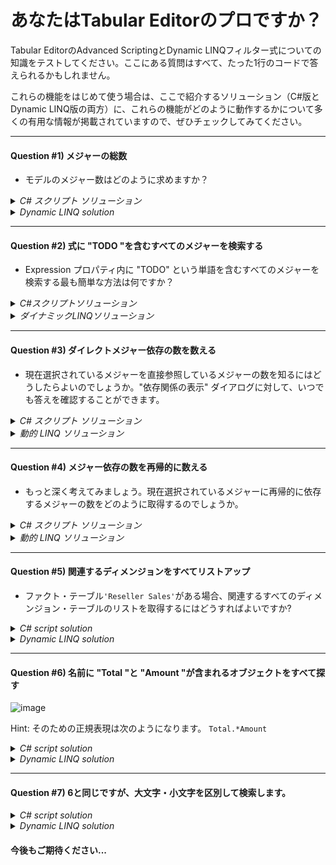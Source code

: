 ﻿# あなたはTabular Editorのプロですか？

Tabular EditorのAdvanced ScriptingとDynamic LINQフィルター式についての知識をテストしてください。ここにある質問はすべて、たった1行のコードで答えられるかもしれません。

これらの機能をはじめて使う場合は、ここで紹介するソリューション（C#版とDynamic LINQ版の両方）に、これらの機能がどのように動作するかについて多くの有用な情報が掲載されていますので、ぜひチェックしてみてください。

***

#### Question #1) メジャーの総数

* モデルのメジャー数はどのように求めますか？

<details><summary><i>C# スクリプト ソリューション</i></summary> <pre><code>Model.AllMeasures.Count().Output();</code></pre> <b>説明</b> <code>Model</code> オブジェクトは <a href="https://docs.microsoft.com/en-us/sql/analysis-services/tabular-model-programming-compatibility-level-1200/introduction-to-the-tabular-object-model-tom-in-analysis-services-amo?view=sql-server-2017#tabular-object-model-hierarchy">TOM tree</a> のルートに相当します。<a href="https://docs.microsoft.com/en-us/dotnet/api/microsoft.analysisservices?redirectedfrom=MSDN&view=sqlserver-2016">API documentation</a> にあるプロパティのほとんどをサポートし、Tabular Editor 内でのみ利用可能ないくつかの追加プロパティとメソッドを備えています。<code>AllMeasures</code> プロパティは、これらの追加プロパティの 1 つで、利便性を高めるために追加されました。これは、モデル内のすべてのテーブルにわたるすべてのメジャーのコレクションを返すだけです。すべてのコレクション (正確には <i>enumerables</i>) は、強力な <a href="https://docs.microsoft.com/en-us/dotnet/api/system.linq.enumerable?view=netframework-4.7.2#methods">.NET LINQ メソッド</a> をサポートしています。<code>Count()</code> はそのようなメソッドの 1 つで、コレクション内の要素の数を単に整数値として返します。それが手に入れば、あとは <code>Output()</code> するだけです。<br/><br/></details>

<details><summary><i>Dynamic LINQ solution</i></summary>
<pre><code>:ObjectType="Measure"</code></pre> <b>説明:</b> Filterテキストボックスの最初の文字として:'を置くと、動的LINQフィルタリングを有効にします。これが意味するところは、TabularエディターはTOMツリー内のすべてのオブジェクトに対して':'文字の後の式を評価し、式が真と評価されるオブジェクトのみを返すということです。Filterテキストボックスに上記の式を入れると、Tabular Editorは<code>ObjectType</code>プロパティが「Measure」であるすべてのオブジェクトを表示するようになります。画面下部の検索結果数には、合計でいくつのメジャーがあるのかが表示されます。</details>

***

#### Question #2) 式に "TODO "を含むすべてのメジャーを検索する

* Expression プロパティ内に "TODO" という単語を含むすべてのメジャーを検索する最も簡単な方法は何ですか？

<details><summary><i>C#スクリプトソリューション</i></summary> <pre><code>Model.AllMeasures.Where(m => m.Expression.Contains("TODO")).Output();</code></pre> <b>説明：</b>このスクリプトの最初の部分は質問1と同じものです。<code>Where(x =&gt; y)</code> は、いわゆる<i>述語</i>に基づいて先行するコレクションをフィルタリングする、もう一つの.NET LINQメソッドです。述語は、特別なC#ラムダ記法 <code>x =&gt; y</code> を使って表現されています。矢印の左側で、好きな名前の変数を宣言します。矢印の右側の式は、コレクション内のすべてのオブジェクトに対して評価され、左側の変数を使用して個々のオブジェクトを表します。この式は、ブーリアン値（真または偽）として評価される有効なC#式であれば、どのようなものでも使用できます。したがって、<code>Where</code>メソッドは、ラムダ式が真と評価されるオブジェクトだけを返すように、コレクションを単純にフィルタリングします。したがって、上記の例では、モデルの個々のメジャーを表す変数の名前として <code>m</code> を使用することを決定しました。しかし、私たちは <code>Expression</code> プロパティが <code>Contains</code> である単語 "TODO" を持つメジャーだけを保持したいのです。理にかなっていますか？<br/><br/><br/>
</details>

<details><summary><i>ダイナミックLINQソリューション</i></summary> <pre><code>:ObjectType="Measure" and Expression.Contains("TODO")</code></pre> <b>説明：</b>このダイナミックLINQ式の最初の部分は、質問1と同じです。Dynamic LINQでは、<a href="https://github.com/kahanu/System.Linq.Dynamic/wiki/Dynamic-Expressions#operators"><code>and</code>や<code>or</code>などのさまざまな演算子を使って、複雑なロジックを表現することができます。式の後半部分は、メジャーを表す変数を宣言していないことを除けば、上で使用したC#のLambda式と似ていることに注目してください。Dynamic LINQはTOMツリー内のすべてのオブジェクトに対して評価されるので、式にプロパティ名やメソッド名を追加すると、暗黙のうちに現在のオブジェクトに対して評価されることになります。オブジェクトの種類によってプロパティが異なるため、Filter ボックスに無効な式が含まれていてもエラーは発生しません。ただし、<a href="/Best-Practice-Analyzer">Best Practice Analyzer</a> 内で Dynamic LINQ 式を記述する場合、選択したオブジェクト タイプに存在しないプロパティまたはメソッドにアクセスしようとすると、エラーが表示されるようになりました。
</details>

***

#### Question #3) ダイレクトメジャー依存の数を数える

* 現在選択されているメジャーを直接参照しているメジャーの数を知るにはどうしたらよいのでしょうか。"依存関係の表示" ダイアログに対して、いつでも答えを確認することができます。

<details><summary><i>C# スクリプト ソリューション</i></summary> <pre><code>Selected.Measure.ReferencedBy.Measures.Count().Output();</code></pre> <b>説明:</b> <code>Selected.Measure</code> は、エクスプローラ ツリーの現在選択中のメジャーを指します。DAX を通して参照できるすべてのオブジェクト (メジャー、テーブル、列、KPI) は、<code>ReferencedBy</code> プロパティを持ち、これは、前者を直接参照するオブジェクトの特別なコレクションです。LINQ メソッド <code>.OfType&lt;Measure&gt;()</code> を使用して、コレクションをメジャーだけに絞り込むこともできますが、この特定のコレクションには、これを実行する便利なプロパティのセットが含まれています。そのうちの 1 つが、<code>Measures</code> です。<br/><br/><br/> このコレクションには、これを行う便利なプロパティが含まれています。
</details>

<details><summary><i>動的 LINQ ソリューション</i></summary> <pre><code>:ObjectType="Measure" and DependsOn.Measures.Any(Name="Reseller Total Sales")</code></pre> <b>説明：</b>現在の選択に基づいて動的 LINQ フィルター式を作成することができないため、代わりにこの例で特定のメジャーを考慮します、 [Reseller Total Sales] です。この例では、"Reseller Total Sales" という名前のメジャーに直接依存しているすべてのオブジェクトが返されます。ここで "ReferencedBy" の代わりに "DependsOn" を使用しているのは、検索フィルタ式がモデル内のすべてのオブジェクトに対して評価されるためです。これは、C# スクリプトで行っていることとは逆で、特定のメジャーに対するハンドルを既に持っており、そのメジャーを参照するメジャーのリストを取得する場合です。
</details>

***

#### Question #4) メジャー依存の数を再帰的に数える

* もっと深く考えてみましょう。現在選択されているメジャーに再帰的に依存するメジャーの数をどのように取得するのでしょうか。

<details><summary><i>C# スクリプト ソリューション</i></summary> <pre><code>Selected.Measure.ReferencedBy.Deep().OfType&lt;Measure&gt;().Count().Output();</code></pre> ここで、依存関係ツリーを再帰的にトラバースし、直接または他のオブジェクトを介して間接的に元のメジャーを参照するすべてのオブジェクトのコレクションを取得する <code>Deep()</code> メソッドを追加しました。計算された列や RLS 式などが表示されないように、このコレクションを手動で "メジャー" タイプのオブジェクトにフィルタリングする必要があります。<br/><br/> ところで、カウントだけでなく、これらのメジャーのリストを表示したい場合は、次のように記述できます。
<pre><code>Selected.Measure.ReferencedBy.Deep().OfType<Measure>().Output();</code></pre> <pre>Selection.Measure.ReferencedBy.Deep().Output();

</details>

<details>
<summary><i>動的 LINQ ソリューション</i></summary> <pre><code>:ObjectType="Measure" and DependsOn.Deep().Any(Name="Reseller Total Sales")</code></pre> <b>説明：</b> C# を使用して呼び出すことができるすべてのメソッドは、動的 LINQ を使用して呼び出される可能性もあります。つまり、上で行ったように、<code>Deep()</code>メソッドを呼び出して依存関係ツリーを上方に再帰的に走査し、「Reseller Total Sales」という名前のオブジェクトに依存関係を持つすべてのオブジェクトを見つけます。厳密に言うと、これは上記の C# 式と全く同じではありません。なぜなら、"Reseller Total Sales" という名前の非メジャー型オブジェクトも正にヒットしてしまうからです。これを回避するには、メジャーのみを考慮することを明示的に記述するか... <pre><code>:DependsOn.Deep().Any(Name="Reseller Total Sales" and ObjectType="Measure")</code></pre> ...を使用するか。または、<code>DaxObjectFullName</code> プロパティを使用してヒットを確認できます (列名は完全修飾され、メジャーはモデル全体で一意に命名される必要があります): <pre><code>:DependsOn.Deep().Any(DaxObjectFullName="[Reseller Total Sales]")</code></pre>
</details>

***

#### Question #5) 関連するディメンジョンをすべてリストアップ

* ファクト・テーブル`'Reseller Sales'`がある場合、関連するすべてのディメンジョン・テーブルのリストを取得するにはどうすればよいですか?

<details><summary><i>C# script solution</i></summary>
<pre><code>var t = Model.Tables["Reseller Sales"];<br/>
t.UsedInRelationships.Where(r => r.FromTable == t).Select(r => r.ToTable).Output();</code></pre>
<b>説明:</b> さて、これは少しトリッキーであり、与えられたテーブルを保持するために変数を使用したため、1 行ではなく 2 行のコードで終わっていることを認めます。素朴なアプローチは、単に <code>t.RelatedTables.Output();</code> と書くことですが、質問では関連する <i>dimension</i> テーブルのみを出力するように明確に尋ねられたため、与えられたテーブルが「From」側にあるそれらの関係のみを考慮する必要があります。これが <code>t.UsedInRelationships.Where(r => r.FromTable == t)</code> の目的です。しかし、これらのリレーションシップが指す<i>テーブル</i>のリストが欲しいので、各リレーションシップの`ToTable`プロパティを取得するために、このリストを投影する必要があります。これはまさに <code>.Select(r => r.ToTable)</code> が行うことです。お分かりいただけたでしょうか？では、以下のDynamic LINQソリューションをご覧ください。<br/><br/></details>

<details><summary><i>Dynamic LINQ solution</i></summary>
<pre><code>:UsedInRelationships.Any(ToTable=current and FromTable.Name = "Reseller Sales")</code></pre>
<b>Explanation:</b> この式は、モデル内のすべてのオブジェクトに対して評価されることを念頭に置いて、左から右へと読んでいきましょう。<code>UsedInRelationships</code> は、現在のオブジェクトが参加しているリレーションシップのリストです。この時点で、テーブルやカラムオブジェクトでないものは除外しました。なぜなら、これらは<code>UsedInRelationships</code>プロパティを持つ唯一のものだからです。ディメンジョン・テーブルでないものをフィルタリングするために、問題のテーブルから <i> 現在のオブジェクトへの</i>指し示す関係のみを考慮したいと思います。<code>.Any( ... )</code> は、少なくとも1つのリレーションシップが条件を満たしていれば、trueと評価されます。<code>ToTable=current and FromTable.Name = "Reseller Total Sales"</code> という条件を満たす場合、真と評価されます。特別なキーワード<code>current</code>は、評価されている現在のオブジェクトを指します。我々はこれをリレーションシップの<code>ToTable</code>プロパティと同一視しているため、このプロパティはテーブル型のみであるため、検索結果から列を除外しているのです。<code>FromTable.Name = ...</code> は自明です。
</details>

***

#### Question #6) 名前に "Total "と "Amount "が含まれるオブジェクトをすべて探す

![image](https://user-images.githubusercontent.com/8976200/44931220-c2dd4680-ad15-11e8-9e52-29ec07f1edb6.png)

Hint: そのための正規表現は次のようになります。 `Total.*Amount`

<details><summary><i>C# script solution</i></summary>
<pre><code>Model.AllMeasures.Where(m => System.Text.RegularExpressions.Regex.IsMatch(m.Name, "Total.*Amount")).Output();</code></pre>
<b>Explanation:</b> これは、Advanced Scriptタブで行うには、実はかなり面倒です。厳密に言うと、1 つのビューですべてを表示する場合、実際にはすべてのコレクション (Tables, AllMeasures, AllColumns, AllHierarchies, ...) を検索して、その結果を連結する必要があります。さらに、<code>System.Text.RegularExpressions</code> 名前空間はデフォルトでスコープ内にないため、このスクリプトはそれほどタイピングに適したものではありません。代わりに Dynamic LINQ ソリューションをチェックアウトしてください。</details>

<details><summary><i>Dynamic LINQ solution</i></summary>
<pre><code>:Regex.IsMatch(Name, "Total.*Amount")</code></pre>
きれいでしょう？
</details>

***

#### Question #7) 6と同じですが、大文字・小文字を区別して検索します。

<details><summary><i>C# script solution</i></summary>
<pre><code>Model.AllMeasures.Where(m => System.Text.RegularExpressions.Regex.IsMatch(m.Name, "Total.*Amount", RegexOptions.IgnoreCase)).Output();</code></pre></details>

<details><summary><i>Dynamic LINQ solution</i></summary>
<pre><code>:Regex.IsMatch(Name, "Total.*Amount", "IgnoreCase")</code></pre></details>

#### 今後もご期待ください...
